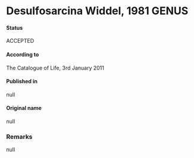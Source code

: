 Desulfosarcina Widdel, 1981 GENUS
=======

#### Status
ACCEPTED

#### According to
The Catalogue of Life, 3rd January 2011

#### Published in
null

#### Original name
null

### Remarks
null